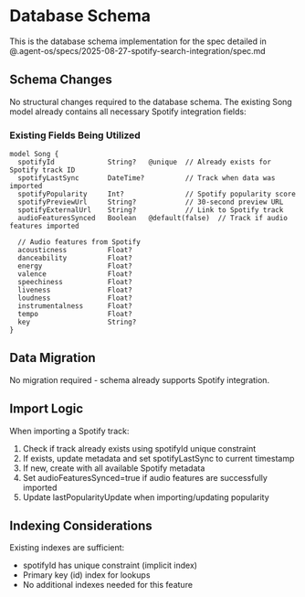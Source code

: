 # Database Schema

This is the database schema implementation for the spec detailed in @.agent-os/specs/2025-08-27-spotify-search-integration/spec.md

## Schema Changes

No structural changes required to the database schema. The existing Song model already contains all necessary Spotify integration fields:

### Existing Fields Being Utilized
```prisma
model Song {
  spotifyId             String?   @unique  // Already exists for Spotify track ID
  spotifyLastSync       DateTime?          // Track when data was imported
  spotifyPopularity     Int?               // Spotify popularity score
  spotifyPreviewUrl     String?            // 30-second preview URL
  spotifyExternalUrl    String?            // Link to Spotify track
  audioFeaturesSynced   Boolean   @default(false)  // Track if audio features imported
  
  // Audio features from Spotify
  acousticness          Float?
  danceability          Float?
  energy                Float?
  valence               Float?
  speechiness           Float?
  liveness              Float?
  loudness              Float?
  instrumentalness      Float?
  tempo                 Float?
  key                   String?
}
```

## Data Migration

No migration required - schema already supports Spotify integration.

## Import Logic

When importing a Spotify track:
1. Check if track already exists using spotifyId unique constraint
2. If exists, update metadata and set spotifyLastSync to current timestamp
3. If new, create with all available Spotify metadata
4. Set audioFeaturesSynced=true if audio features are successfully imported
5. Update lastPopularityUpdate when importing/updating popularity

## Indexing Considerations

Existing indexes are sufficient:
- spotifyId has unique constraint (implicit index)
- Primary key (id) index for lookups
- No additional indexes needed for this feature